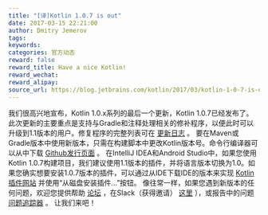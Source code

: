 ```yaml
---
title: "[译]Kotlin 1.0.7 is out"
date: 2017-03-15 22:21:00
author: Dmitry Jemerov
tags:
keywords:
categories: 官方动态
reward: false
reward_title: Have a nice Kotlin!
reward_wechat:
reward_alipay:
source_url: https://blog.jetbrains.com/kotlin/2017/03/kotlin-1-0-7-is-out/
---
```


我们很高兴地宣布，Kotlin 1.0.x系列的最后一个更新，Kotlin 1.0.7已经发布了。此次更新的主要重点是支持与Gradle和注释处理相关的修补程序，以便此时可以升级到1.1版本的用户。修复程序的完整列表可在 [更新日志](https://github.com/JetBrains/kotlin/blob/1.0.7/ChangeLog.md) 。
要在Maven或Gradle版本中使用新版本，只需在构建脚本中更改Kotlin版本号。命令行编译器可以从中下载 [Github发行页面](https://github.com/JetBrains/kotlin/releases/tag/v1.0.7) 。
在IntelliJ IDEA和Android Studio中，如果您使用Kotlin 1.0.7构建项目，我们建议使用1.1版本的插件，并将语言版本切换为1.0。如果您确实想要安装1.0.7版本的插件，可以通过从IDE下载IDE的版本来实现 [Kotlin插件网站](https://plugins.jetbrains.com/plugin/6954-kotlin) 并使用“从磁盘安装插件...”按钮。
像往常一样，如果您遇到新版本的任何问题，欢迎您提供帮助 [论坛](https://discuss.kotlinlang.org/) ，在Slack（获得邀请） [这里](http://kotlinslackin.herokuapp.com/) ），或报告中的问题 [问题追踪器](https://youtrack.jetbrains.com/issues/KT) 。
让我们来吧！
